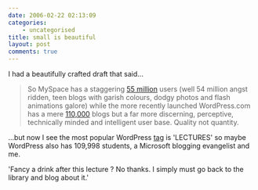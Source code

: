 ```yaml
---
date: 2006-02-22 02:13:09
categories:
    - uncategorised
title: small is beautiful
layout: post
comments: true
---
```

I had a beautifully crafted draft that said...

> So MySpace has a staggering 
> [55 million](http://money.cnn.com/2006/02/16/technology/business2_myspace0216/)
> users (well 54 million angst ridden, teen blogs with garish colours,
> dodgy photos and flash animations galore) while the more recently
> launched WordPress.com has a mere
> [110,000](http://photomatt.net/2006/02/21/a-pro-php-rant) blogs but a
> far more discerning, perceptive, technically minded and intelligent
> user base.
> Quality not quantity.

...but now I see the most popular WordPress
[tag](http://wordpress.com/tags/) is 'LECTURES' so maybe WordPress also
has 109,998 students, a Microsoft blogging evangelist and me.

'Fancy a drink after this lecture ? No thanks. I simply must go back to
the library and blog about it.'
